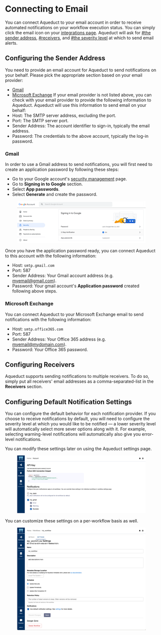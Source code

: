 # Connecting to Email

You can connect Aqueduct to your email account in order to receive automated notifications on your workflow execution status. You can simply click the email icon on your [integrations page](../integrations/adding-an-integration/README.md). Aqueduct will ask for [#the sender address](connecting-to-email.md#configuring-the-sender-address), [#receivers](connecting-to-email.md#configuring-receivers), and [#the severity level](connecting-to-email#configuring-default-notification-settings) at which to send email alerts.

## Configuring the Sender Address
You need to provide an email account for Aqueduct to send notifications on your behalf. Please pick the appropriate section based on your email provider:
* [Gmail](connecting-to-email.md#gmail)
* [Microsoft Exchange](connecting-to-email.md#microsoft-exchange)
If your email provider is not listed above, you can check with your email provider to provide the following information to Aqueduct. Aqueduct will use this information to send email on your behalf:
* Host: The SMTP server address, excluding the port.
* Port: The SMTP server port.
* Sender Address: The account identifier to sign-in, typically the email address.
* Password: The credentials to the above account, typically the log-in password.
### Gmail
In order to use a Gmail address to send notifications, you will first need to create an application password by following these steps:
* Go to your Google account's [security management](https://myaccount.google.com/security) page.
* Go to **Signing in to Google** section.
* Select **App passwords**.
* Select **Generate** and create the password.
<figure><img src="../.gitbook/assets/connecting_email_google_security_management.png" alt=""><figcaption></figcaption></figure>

Once you have the application password ready, you can connect Aqueduct to this account with the following information:
* Host: `smtp.gmail.com`
* Port: 587
* Sender Address: Your Gmail account address (e.g. myemail@gmail.com).
* Password: Your gmail account's **Application password** created following above steps.
    
### Microsoft Exchange
You can connect Aqueduct to your Microsoft Exchange email to send notifications with the following information:
* Host: `smtp.office365.com`
* Port: 587
* Sender Address: Your Office 365 address (e.g. myemail@mydomain.com).
* Password: Your Office 365 password.

## Configuring Receivers
Aqueduct supports sending notifications to multiple receivers. To do so, simply put all receivers' email addresses as a comma-separated-list in the **Receivers** section.

## Configuring Default Notification Settings
You can configure the default behavior for each notification provider. If you choose to receive notifications by default, you will need to configure the severity level at which you would like to be notified — a lower severity level will automatically select more sever options along with it. For example, selecting warning-level notifications will automatically also give you error-level notifications.

You can modify these settings later on using the Aqueduct settings page.
<figure><img src="../.gitbook/assets/notification_account.png" alt=""><figcaption></figcaption></figure>

You can customize these settings on a per-workflow basis as well.
<figure><img src="../.gitbook/assets/notification_workflow.png" alt=""><figcaption></figcaption></figure>
